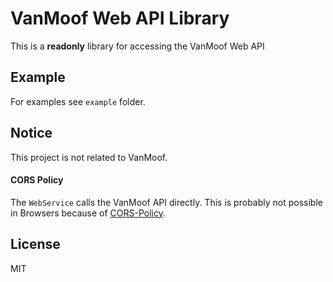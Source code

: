 # VanMoof Web API Library

This is a **readonly** library for accessing the VanMoof Web API

## Example

For examples see `example` folder.

## Notice

This project is not related to VanMoof.

#### CORS Policy

The `WebService` calls the VanMoof API directly.
This is probably not possible in Browsers because of [CORS-Policy](https://developer.mozilla.org/docs/Web/HTTP/CORS).

## License

MIT